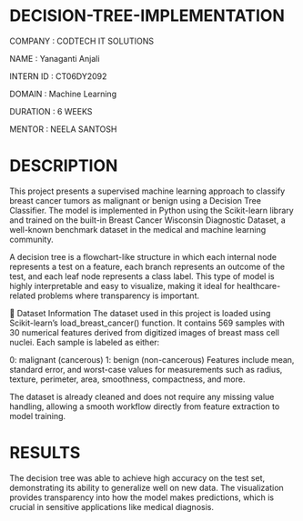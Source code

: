 # DECISION-TREE-IMPLEMENTATION
COMPANY : CODTECH IT SOLUTIONS

NAME : Yanaganti Anjali

INTERN ID : CT06DY2092

DOMAIN : Machine Learning

DURATION : 6 WEEKS

MENTOR : NEELA SANTOSH
# DESCRIPTION
This project presents a supervised machine learning approach to classify breast cancer tumors as malignant or benign using a Decision Tree Classifier. The model is implemented in Python using the Scikit-learn library and trained on the built-in Breast Cancer Wisconsin Diagnostic Dataset, a well-known benchmark dataset in the medical and machine learning community.

A decision tree is a flowchart-like structure in which each internal node represents a test on a feature, each branch represents an outcome of the test, and each leaf node represents a class label. This type of model is highly interpretable and easy to visualize, making it ideal for healthcare-related problems where transparency is important.

🧬 Dataset Information The dataset used in this project is loaded using Scikit-learn’s load_breast_cancer() function. It contains 569 samples with 30 numerical features derived from digitized images of breast mass cell nuclei. Each sample is labeled as either:

0: malignant (cancerous) 1: benign (non-cancerous) Features include mean, standard error, and worst-case values for measurements such as radius, texture, perimeter, area, smoothness, compactness, and more.

The dataset is already cleaned and does not require any missing value handling, allowing a smooth workflow directly from feature extraction to model training.

# RESULTS
The decision tree was able to achieve high accuracy on the test set, demonstrating its ability to generalize well on new data. The visualization provides transparency into how the model makes predictions, which is crucial in sensitive applications like medical diagnosis.

